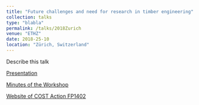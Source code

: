 ```yaml
---
title: "Future challenges and need for research in timber engineering"
collection: talks
type: "blabla"
permalink: /talks/2018Zurich
venue: "ETHZ"
date: 2018-25-10
location: "Zürich, Switzerland"
---
```


Describe this talk

[Presentation](http://gamerro.github.io/files/COSTZurich.pdf)

[Minutes of the Workshop](http://gamerro.github.io/files/COSTZurichMinute.pdf)

[Website of COST Action FP1402](http://www.costfp1402.tum.de/home/)
